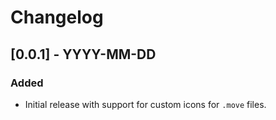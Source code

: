 # Changelog

## [0.0.1] - YYYY-MM-DD

### Added

- Initial release with support for custom icons for `.move` files.
